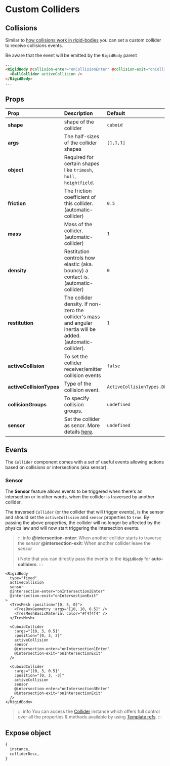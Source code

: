 # Custom Colliders

## Collisions

Similar to [how collisions work in rigid-bodies](./rigid-body.md#collisions) you can set a custom collider to receive collisions events.

Be aware that the event will be emitted by the `RigidBody` parent

```html
...
<RigidBody @collision-enter="onCollisionEnter" @collision-exit="onCollisionExit">
  <BallCollider activeCollision />
</RigidBody>
...
```

## Props

| Prop                     | Description                  | Default |
| :----------------------- | :--------------------------- | :------- |
| **shape**                | shape of the collider | `cuboid` |
| **args**                 | The half-sizes of the collider shapes | `[1,1,1]` |
| **object**               | Required for certain shapes like `trimesh`, `hull`, `heightfield`. | |
| **friction**             | The friction coefficient of this collider. (automatic-collider) | `0.5` |
| **mass**                 | Mass of the collider. (automatic-collider) | `1` |
| **density**              | Restitution controls how elastic (aka. bouncy) a contact is. (automatic-collider) | `0` |
| **restitution**          | The collider density. If non-zero the collider's mass and angular inertia will be added. (automatic-collider). | `1` |
| **activeCollision**      | To set the collider receiver/emitter collision events | `false` |
| **activeCollisionTypes** | Type of the collision event. | `ActiveCollisionTypes.DEFAULT` |
| **collisionGroups**      | To specify collision groups. | `undefined` |
| **sensor**      | Set the collider as senor. More details [here](#sensor). | `undefined` |

## Events

The `Collider` component comes with a set of useful events allowing actions based on collisions or intersections (aka sensor).

### Sensor

The **Sensor** feature allows events to be triggered when there's an intersection or in other words, when the collider is traversed by another collider.

The traversed `Collider` (or the collider that will trigger events), is the sensor and should set the `activeCollision` and `sensor` properties to `true`.
By passing the above properties, the collider will no longer be affected by the physics law and will now start triggering the intersection events.

> ::: info
> **@intersection-enter**:  When another collider starts to traverse the *sensor*
> **@intersection-exit**: When another collider leave the *sensor*
>
> ℹ️ Note that you can directly pass the events to the **`RigidBody`** for **auto-colliders**.
> :::

```vue
<RigidBody
  type="fixed"
  activeCollision
  sensor
  @intersection-enter="onIntersection2Enter"
  @intersection-exit="onIntersectionExit"
>
  <TresMesh :position="[0, 5, 0]">
    <TresBoxGeometry :args="[10, 10, 0.5]" />
    <TresMeshBasicMaterial color="#f4f4f4" />
  </TresMesh>

  <CuboidCollider
    :args="[10, 3, 0.5]"
    :position="[0, 3, 3]"
    activeCollision
    sensor
    @intersection-enter="onIntersection1Enter"
    @intersection-exit="onIntersectionExit"
  />

  <CuboidCollider
    :args="[10, 3, 0.5]"
    :position="[0, 3, -3]"
    activeCollision
    sensor
    @intersection-enter="onIntersection3Enter"
    @intersection-exit="onIntersectionExit"
  />
</RigidBody>
```

<!-- TODO: Add the demo link -->

> ::: info
> You can access the [Collider](https://rapier.rs/docs/user_guides/javascript/colliders) instance
> which offers full control over all the properties & methods available
> by using [Template refs](https://vuejs.org/guide/essentials/template-refs.html#template-refs).
> :::

## Expose object

```md
{
  instance,
  colliderDesc,
}
```
